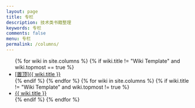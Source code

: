 ```yaml
---
layout: page
title: 专栏
description: 技术类书籍整理
keywords: 专栏
comments: false
menu: 专栏
permalink: /columns/
---
```


<ul class="listing">
{% for wiki in site.columns %}
{% if wiki.title != "Wiki Template" and wiki.topmost == true %}
<li class="listing-item"><a href="{{ site.url }}{{ wiki.url }}"><span class="top-most-flag">[置顶]</span>{{ wiki.title }}</a></li>
{% endif %}
{% endfor %}
{% for wiki in site.columns %}
{% if wiki.title != "Wiki Template" and wiki.topmost != true %}
<li class="listing-item"><a href="{{ site.url }}{{ wiki.url }}">{{ wiki.title }}</a></li>
{% endif %}
{% endfor %}
</ul>
